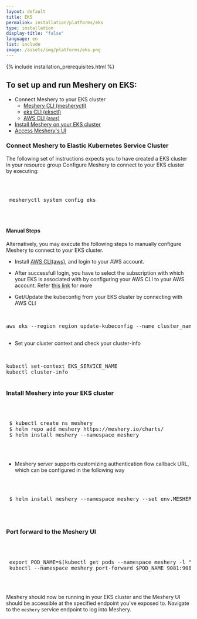 ```yaml
---
layout: default
title: EKS
permalink: installation/platforms/eks
type: installation
display-title: "false"
language: en
list: include
image: /assets/img/platforms/eks.png
---
```



{% include installation_prerequisites.html %}

## To set up and run Meshery on EKS:

- Connect Meshery to your EKS cluster
  - [Meshery CLI (mesheryctl)](#connect-meshery-to-elastic-kubernetes-service-cluster)
  - [eks CLI (eksctl)](https://eksctl.io/introduction/#installation)
  - [AWS CLI (aws)](https://docs.aws.amazon.com/cli/latest/userguide/cli-chap-install.html)
- [Install Meshery on your EKS cluster](#install-meshery-into-your-eks-cluster)
- [Access Meshery's UI](#port-forward-to-the-meshery-ui)

### Connect Meshery to Elastic Kubernetes Service Cluster

The following set of instructions expects you to have created a EKS cluster in your resource group Configure Meshery to connect to your EKS cluster by executing:

 <pre class="codeblock-pre"><div class="codeblock">
 <div class="clipboardjs">
 mesheryctl system config eks
 </div></div>
 </pre>

#### Manual Steps

Alternatively, you may execute the following steps to manually configure Meshery to connect to your EKS cluster.

- Install [AWS CLI(aws)](https://docs.aws.amazon.com/cli/latest/userguide/cli-chap-install.html), and login to your AWS account.
- After successfull login, you have to select the subscription with which your EKS is associated with by configuring your AWS CLI to your AWS account. Refer [this link](https://docs.aws.amazon.com/cli/latest/userguide/cli-chap-configure.html) for more

- Get/Update the kubeconfig from your EKS cluster by connecting with AWS CLI
<pre class="codeblock-pre"><div class="codeblock">
<div class="clipboardjs">
aws eks --region region update-kubeconfig --name cluster_name
</div></div>
</pre>

- Set your cluster context and check your cluster-info
<pre class="codeblock-pre"><div class="codeblock">
<div class="clipboardjs">
kubectl set-context EKS_SERVICE_NAME
kubectl cluster-info
</div></div>
</pre>

### Install Meshery into your EKS cluster

 <pre class="codeblock-pre"><div class="codeblock">
 <div class="clipboardjs">
 $ kubectl create ns meshery
 $ helm repo add meshery https://meshery.io/charts/
 $ helm install meshery --namespace meshery
 </div></div>
 </pre>
 - Meshery server supports customizing authentication flow callback URL, which can be configured in the following way
 <pre class="codeblock-pre"><div class="codeblock">
 <div class="clipboardjs">
 $ helm install meshery --namespace meshery --set env.MESHERY_SERVER_CALLBACK_URL=https://custom-host meshery/meshery
 </div></div>
 </pre>

### Port forward to the Meshery UI

 <pre class="codeblock-pre"><div class="codeblock">
 <div class="clipboardjs">
 export POD_NAME=$(kubectl get pods --namespace meshery -l "app.kubernetes.io/name=meshery,app.kubernetes.io/instance=meshery" -o jsonpath="{.items[0].metadata.name}")
 kubectl --namespace meshery port-forward $POD_NAME 9081:9081
 </div></div>
 </pre>

Meshery should now be running in your EKS cluster and the Meshery UI should be accessible at the specified endpoint you've exposed to. Navigate to the `meshery` service endpoint to log into Meshery.
